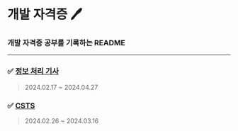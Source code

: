 # 개발 자격증 🖊️

### 개발 자격증 공부를 기록하는 README

***

### ✅ [정보 처리 기사](https://github.com/viaunixue/dev-certification/wiki/📁-정보-처리-기사)

> 2024.02.17 ~ 2024.04.27

### ✅ [CSTS](https://github.com/viaunixue/dev-certification/wiki/📁-CSTS)

> 2024.02.26 ~ 2024.03.16

<!-- ### ✅ [AWS SAA](https://github.com/viaunixue/dev-certification/wiki/📁-CSTS)

> 2024.02.26 ~ 2024.03.16

### ✅ [SQLD](https://github.com/viaunixue/dev-certification/wiki/📁-CSTS)

> 2024.02.26 ~ 2024.03.16 -->